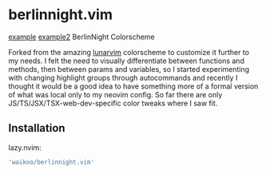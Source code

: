 # berlinnight.vim
[example](https://i.imgur.com/RlLa4On.png)
[example2](https://i.imgur.com/vYMke06.png)
BerlinNight Colorscheme

Forked from the amazing [lunarvim](https://github.com/LunarVim/lunar.vim) colorscheme to customize it further to my needs.
I felt the need to visually differentiate between functions and methods, then between params and variables, so I started experimenting with changing highlight groups through autocommands and recently I thought it would be a good idea to have something more of a formal version of what was local only to my neovim config. So far there are only JS/TS/JSX/TSX-web-dev-specific color tweaks where I saw fit.

## Installation
lazy.nvim:

```lua
'waikoo/berlinnight.vim'
```
